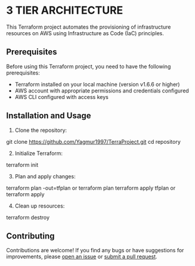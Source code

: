 # 3 TIER ARCHITECTURE 

This Terraform project automates the provisioning of infrastructure resources on AWS using Infrastructure as Code (IaC) principles.

## Prerequisites

Before using this Terraform project, you need to have the following prerequisites:

- Terraform installed on your local machine (version v1.6.6 or higher)
- AWS account with appropriate permissions and credentials configured
- AWS CLI configured with access keys

## Installation and Usage

1. Clone the repository: 

git clone https://github.com/Yagmur1997/TerraProject.git
cd repository

2. Initialize Terraform:

terraform init

3. Plan and apply changes:

terraform plan -out=tfplan  or terraform plan
terraform apply tfplan or terraform apply 

4. Clean up resources:

terraform destroy

## Contributing

Contributions are welcome! If you find any bugs or have suggestions for improvements, please [open an issue](https://github.com/Yagmur1997/TerraProject/issues) or [submit a pull request](https://github.com/Yagmur1997/TerraProject/pulls).